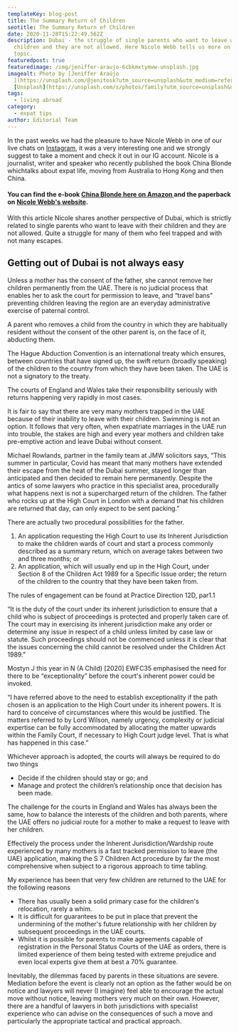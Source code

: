 ```yaml
---
templateKey: blog-post
title: The Summary Return of Children
seotitle: The Summary Return of Children
date: 2020-11-20T15:22:49.562Z
description: Dubai - the struggle of single parents who want to leave with their
  children and they are not allowed. Here Nicole Webb tells us more on this
  topic.
featuredpost: true
featuredimage: /img/jeniffer-araujo-6cbkmxtymww-unsplash.jpg
imagealt: Photo by [Jeniffer Araújo
  ](https://unsplash.com/@jenitosk?utm_source=unsplash&utm_medium=referral&utm_content=creditCopyText)on
  [Unsplash](https://unsplash.com/s/photos/family?utm_source=unsplash&utm_medium=referral&utm_content=creditCopyText)
tags:
  - living abroad
category:
  - expat tips
author: Editorial Team
---
```

In the past weeks we had the pleasure to have Nicole Webb in one of our live chats on [Instagram](https://www.instagram.com/the_expatmagazine/), it was a very interesting one and we strongly suggest to take a moment and check it out in our IG account. Nicole is a journalist, writer and speaker who recently published the book China Blonde whichtalks about expat life, moving from Australia to Hong Kong and then China.

#### You can find the e-book [China Blonde here on Amazon ](https://amzn.to/38XYU2N)and the paperback on [Nicole Webb's website](https://nicolewebbonline.com). 

With this article Nicole shares another perspective of Dubai, which is strictly related to single parents who want to leave with their children and they are not allowed. Quite a struggle for many of them who feel trapped and with not many escapes.

## Getting out of Dubai is not always easy

Unless a mother has the consent of the father, she cannot remove her children permanently from the UAE. There is no judicial process that enables her to ask the court for permission to leave, and “travel bans” preventing children leaving the region are an everyday administrative exercise of paternal control.

A parent who removes a child from the country in which they are habitually resident without the consent of the other parent is, on the face of it, abducting them.

The Hague Abduction Convention is an international treaty which ensures, between countries that have signed up, the swift return (broadly speaking) of the children to the country from which they have been taken. The UAE is not a signatory to the treaty.

The courts of England and Wales take their responsibility seriously with returns happening very rapidly in most cases.

It is fair to say that there are very many mothers trapped in the UAE because of their inability to leave with their children. Swimming is not an option. It follows that very often, when expatriate marriages in the UAE run into trouble, the stakes are high and every year mothers and children take pre-emptive action and leave Dubai without consent.

Michael Rowlands, partner in the family team at JMW solicitors says, “This summer in particular, Covid has meant that many mothers have extended their escape from the heat of the Dubai summer, stayed longer than anticipated and then decided to remain here permanently. Despite the antics of some lawyers who practice in this specialist area, procedurally what happens next is not a supercharged return of the children. The father who rocks up at the High Court in London with a demand that his children are returned that day, can only expect to be sent packing.”

There are actually two procedural possibilities for the father.

1. An application requesting the High Court to use its Inherent Jurisdiction to make the children wards of court and start a process commonly described as a summary return, which on average takes between two and three months; or
2. An application, which will usually end up in the High Court, under Section 8 of the Children Act 1989 for a Specific Issue order; the return of the children to the country that they have been taken from.

The rules of engagement can be found at Practice Direction 12D, par1.1

“It is the duty of the court under its inherent jurisdiction to ensure that a child who is subject of proceedings is protected and properly taken care of. The court may in exercising its inherent jurisdiction make any order or determine any issue in respect of a child unless limited by case law or statute. Such proceedings should not be commenced unless it is clear that the issues concerning the child cannot be resolved under the Children Act 1989.”

Mostyn J this year in N (A Child) \[2020] EWFC35 emphasised the need for there to be “exceptionality” before the court's inherent power could be invoked.

“I have referred above to the need to establish exceptionality if the path chosen is an application to the High Court under its inherent powers. It is hard to conceive of circumstances where this would be justified. The matters referred to by Lord Wilson, namely urgency, complexity or judicial expertise can be fully accommodated by allocating the matter upwards within the Family Court, if necessary to High Court judge level. That is what has happened in this case.”

Whichever approach is adopted, the courts will always be required to do two things

* Decide if the children should stay or go; and
* Manage and protect the children’s relationship once that decision has been made.

The challenge for the courts in England and Wales has always been the same, how to balance the interests of the children and both parents, where the UAE offers no judicial route for a mother to make a request to leave with her children.

Effectively the process under the Inherent Jurisdiction/Wardship route experienced by many mothers is a fast tracked permission to leave (the UAE) application, making the S 7 Children Act procedure by far the most comprehensive when subject to a rigorous approach to time tabling.

My experience has been that very few children are returned to the UAE for the following reasons

* There has usually been a solid primary case for the children's relocation, rarely a whim.
* It is difficult for guarantees to be put in place that prevent the undermining of the mother's future relationship with her children by subsequent proceedings in the UAE courts.
* Whilst it is possible for parents to make agreements capable of registration in the Personal Status Courts of the UAE as orders, there is limited experience of them being tested with extreme prejudice and even local experts give them at best a 70% guarantee.

Inevitably, the dilemmas faced by parents in these situations are severe. Mediation before the event is clearly not an option as the father would be on notice and lawyers will never (I imagine) feel able to encourage the actual move without notice, leaving mothers very much on their own. However, there are a handful of lawyers in both jurisdictions with specialist experience who can advise on the consequences of such a move and particularly the appropriate tactical and practical approach.
